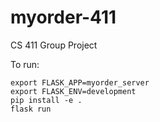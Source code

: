 # myorder-411
CS 411 Group Project

To run:

```
export FLASK_APP=myorder_server
export FLASK_ENV=development
pip install -e .
flask run
```
